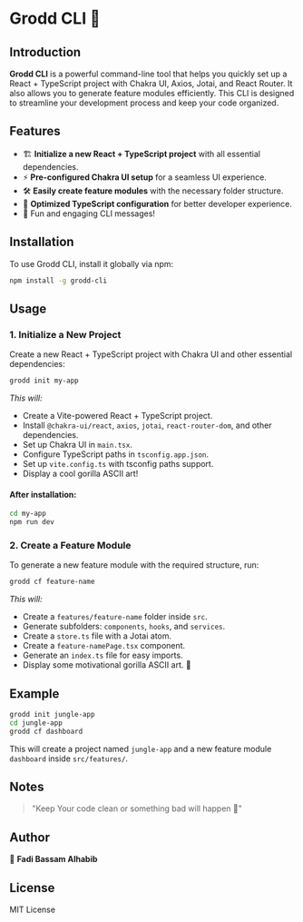 # Grodd CLI 🦍

## Introduction

**Grodd CLI** is a powerful command-line tool that helps you quickly set up a React + TypeScript project with Chakra UI, Axios, Jotai, and React Router. It also allows you to generate feature modules efficiently. This CLI is designed to streamline your development process and keep your code organized.

## Features

- 🏗 **Initialize a new React + TypeScript project** with all essential dependencies.
- ⚡ **Pre-configured Chakra UI setup** for a seamless UI experience.
- 🛠 **Easily create feature modules** with the necessary folder structure.
- 🚀 **Optimized TypeScript configuration** for better developer experience.
- 🦧 Fun and engaging CLI messages!

## Installation

To use Grodd CLI, install it globally via npm:

```sh
npm install -g grodd-cli
```

## Usage

### 1. Initialize a New Project

Create a new React + TypeScript project with Chakra UI and other essential dependencies:

```sh
grodd init my-app
```

_This will:_

- Create a Vite-powered React + TypeScript project.
- Install `@chakra-ui/react`, `axios`, `jotai`, `react-router-dom`, and other dependencies.
- Set up Chakra UI in `main.tsx`.
- Configure TypeScript paths in `tsconfig.app.json`.
- Set up `vite.config.ts` with tsconfig paths support.
- Display a cool gorilla ASCII art!

#### After installation:

```sh
cd my-app
npm run dev
```

### 2. Create a Feature Module

To generate a new feature module with the required structure, run:

```sh
grodd cf feature-name
```

_This will:_

- Create a `features/feature-name` folder inside `src`.
- Generate subfolders: `components`, `hooks`, and `services`.
- Create a `store.ts` file with a Jotai atom.
- Create a `feature-namePage.tsx` component.
- Generate an `index.ts` file for easy imports.
- Display some motivational gorilla ASCII art. 🦧

## Example

```sh
grodd init jungle-app
cd jungle-app
grodd cf dashboard
```

This will create a project named `jungle-app` and a new feature module `dashboard` inside `src/features/`.

## Notes

> "Keep Your code clean or something bad will happen 🥷"

## Author

🦍 **Fadi Bassam Alhabib**

## License

MIT License
